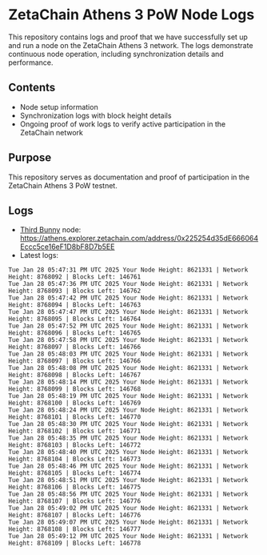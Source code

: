 # ZetaChain Athens 3 PoW Node Logs
This repository contains logs and proof that we have successfully set up and run a node on the ZetaChain Athens 3 network. The logs demonstrate continuous node operation, including synchronization details and performance.

## Contents
- Node setup information
- Synchronization logs with block height details
- Ongoing proof of work logs to verify active participation in the ZetaChain network

## Purpose
This repository serves as documentation and proof of participation in the ZetaChain Athens 3 PoW testnet.

## Logs

- [Third Bunny](https://thirdbunny.xyz/) node: https://athens.explorer.zetachain.com/address/0x225254d35dE666064Eccc5ce16eF1D8bF8D7b5EE
- Latest logs:
```
Tue Jan 28 05:47:31 PM UTC 2025 Your Node Height: 8621331 | Network Height: 8768092 | Blocks Left: 146761
Tue Jan 28 05:47:36 PM UTC 2025 Your Node Height: 8621331 | Network Height: 8768093 | Blocks Left: 146762
Tue Jan 28 05:47:42 PM UTC 2025 Your Node Height: 8621331 | Network Height: 8768094 | Blocks Left: 146763
Tue Jan 28 05:47:47 PM UTC 2025 Your Node Height: 8621331 | Network Height: 8768095 | Blocks Left: 146764
Tue Jan 28 05:47:52 PM UTC 2025 Your Node Height: 8621331 | Network Height: 8768096 | Blocks Left: 146765
Tue Jan 28 05:47:58 PM UTC 2025 Your Node Height: 8621331 | Network Height: 8768097 | Blocks Left: 146766
Tue Jan 28 05:48:03 PM UTC 2025 Your Node Height: 8621331 | Network Height: 8768097 | Blocks Left: 146766
Tue Jan 28 05:48:08 PM UTC 2025 Your Node Height: 8621331 | Network Height: 8768098 | Blocks Left: 146767
Tue Jan 28 05:48:14 PM UTC 2025 Your Node Height: 8621331 | Network Height: 8768099 | Blocks Left: 146768
Tue Jan 28 05:48:19 PM UTC 2025 Your Node Height: 8621331 | Network Height: 8768100 | Blocks Left: 146769
Tue Jan 28 05:48:24 PM UTC 2025 Your Node Height: 8621331 | Network Height: 8768101 | Blocks Left: 146770
Tue Jan 28 05:48:30 PM UTC 2025 Your Node Height: 8621331 | Network Height: 8768102 | Blocks Left: 146771
Tue Jan 28 05:48:35 PM UTC 2025 Your Node Height: 8621331 | Network Height: 8768103 | Blocks Left: 146772
Tue Jan 28 05:48:40 PM UTC 2025 Your Node Height: 8621331 | Network Height: 8768104 | Blocks Left: 146773
Tue Jan 28 05:48:46 PM UTC 2025 Your Node Height: 8621331 | Network Height: 8768105 | Blocks Left: 146774
Tue Jan 28 05:48:51 PM UTC 2025 Your Node Height: 8621331 | Network Height: 8768106 | Blocks Left: 146775
Tue Jan 28 05:48:56 PM UTC 2025 Your Node Height: 8621331 | Network Height: 8768107 | Blocks Left: 146776
Tue Jan 28 05:49:02 PM UTC 2025 Your Node Height: 8621331 | Network Height: 8768107 | Blocks Left: 146776
Tue Jan 28 05:49:07 PM UTC 2025 Your Node Height: 8621331 | Network Height: 8768108 | Blocks Left: 146777
Tue Jan 28 05:49:12 PM UTC 2025 Your Node Height: 8621331 | Network Height: 8768109 | Blocks Left: 146778
```
